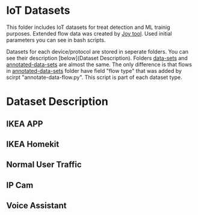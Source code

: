 IoT Datasets
===============
This folder includes IoT datasets for treat detection and ML trainig purposes. Extended flow data was created by [Joy tool](https://github.com/cisco/joy). Used initial parameters you can see in bash scripts.

Datasets for each device/protocol are stored in seperate folders. You can see their description [below](Dataset Description). Folders [data-sets](data-sets) and [annotated-data-sets](annotated-data-sets) are almost the same. The only difference is that flows in [annotated-data-sets](annotated-data-sets) folder have field "flow type" that was added by scirpt "annotate-data-flow.py". This script is part of each dataset type.

# Dataset Description
## IKEA APP
## IKEA Homekit
## Normal User Traffic
## IP Cam
## Voice Assistant
